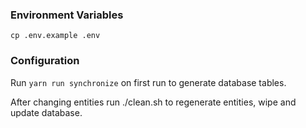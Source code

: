 ### Environment Variables

```
cp .env.example .env
```

### Configuration

Run `yarn run synchronize` on first run to generate database tables.

After changing entities run ./clean.sh to regenerate entities, wipe and update database.
